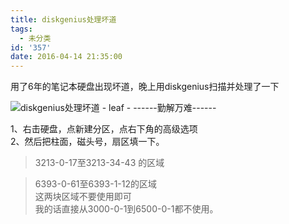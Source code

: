 ```yaml
---
title: diskgenius处理坏道
tags:
  - 未分类
id: '357'
date: 2016-04-14 21:35:00
---
```


用了6年的笔记本硬盘出现坏道，晚上用diskgenius扫描并处理了一下  

![diskgenius处理坏道 - leaf - ------勤解万难------](http://img0.ph.126.net/XNWZBY37ncREZ3b4hkcS_A==/200691658495968771.png "diskgenius处理坏道 - leaf - ------勤解万难------")  
  
1、右击硬盘，点新建分区，点右下角的高级选项  
2、然后把柱面，磁头号，扇区填一下。  

> 3213-0-17至3213-34-43 的区域  

> 6393-0-61至6393-1-12的区域  
> 这两块区域不要使用即可  
> 我的话直接从3000-0-1到6500-0-1都不使用。